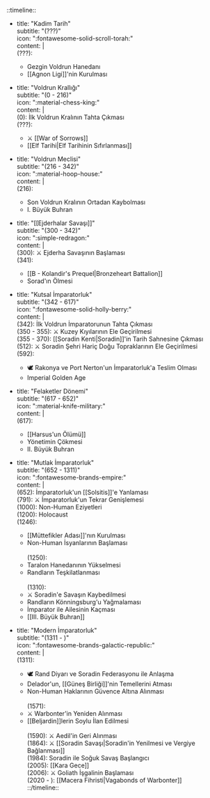 ::timeline::  

- title: "Kadim Tarih"  
  subtitle: "(???)"  
  icon: ":fontawesome-solid-scroll-torah:"  
  content: |  
    (???):  
    - Gezgin Voldrun Hanedanı  
    - [[Agnon Ligi]]'nin Kurulması  

- title: "Voldrun Krallığı"  
  subtitle: "(0 - 216)"  
  icon: ":material-chess-king:"  
  content: |  
    (0): İlk Voldrun Kralının Tahta Çıkması  
    (???):  
    - ⚔️ [[War of Sorrows]]  
    - [[Elf Tarihi|Elf Tarihinin Sıfırlanması]]  

- title: "Voldrun Meclisi"  
  subtitle: "(216 - 342)"  
  icon: ":material-hoop-house:"  
  content: |  
    (216):  
    - Son Voldrun Kralının Ortadan Kaybolması  
    - I. Büyük Buhran  

- title: "[[Ejderhalar Savaşı]]"  
  subtitle: "(300 - 342)"  
  icon: ":simple-redragon:"  
  content: |  
    (300): ⚔️ Ejderha Savaşının Başlaması  
    (341):  
    - [[B - Kolandir's Prequel|Bronzeheart Battalion]]  
    - Sorad'ın Ölmesi  

- title: "Kutsal İmparatorluk"  
  subtitle: "(342 - 617)"  
  icon: ":fontawesome-solid-holly-berry:"  
  content: |  
    (342): İlk Voldrun İmparatorunun Tahta Çıkması  
    (350 - 355): ⚔️ Kuzey Kıyılarının Ele Geçirilmesi  
    (355 - 370): [[Soradin Kenti|Soradin]]'in Tarih Sahnesine Çıkması  
    (512): ⚔️ Soradin Şehri Hariç Doğu Topraklarının Ele Geçirilmesi  
    (592):  
    - 🕊️ Rakonya ve Port Nerton'un İmparatorluk'a Teslim Olması  
    - Imperial Golden Age  

- title: "Felaketler Dönemi"  
  subtitle: "(617 - 652)"  
  icon: ":material-knife-military:"  
  content: |  
    (617):  
    - [[Harsus'un Ölümü]]  
    - Yönetimin Çökmesi  
    - II. Büyük Buhran  

- title: "Mutlak İmparatorluk"  
  subtitle: "(652 - 1311)"  
  icon: ":fontawesome-brands-empire:"  
  content: |  
    (652): İmparatorluk'un [[Solsitis]]'e Yanlaması  
    (791): ⚔️ İmparatorluk'un Tekrar Genişlemesi  
    (1000): Non-Human Eziyetleri  
    (1200): Holocaust  
    (1246):  
    - [[Müttefikler Adası]]'nın Kurulması  
    - Non-Human İsyanlarının Başlaması<br>  
    (1250):  
    - Taralon Hanedanının Yükselmesi  
    - Randların Teşkilatlanması<br>  
    (1310):  
    - ⚔️ Soradin'e Savaşın Kaybedilmesi  
    - Randların Könningsburg'u Yağmalaması  
    - İmparator ile Ailesinin Kaçması  
    - [[III. Büyük Buhran]]  

- title: "Modern İmparatorluk"  
  subtitle: "(1311 - )"  
  icon: ":fontawesome-brands-galactic-republic:"  
  content: |  
    (1311):  
    - 🕊️ Rand Diyarı ve Soradin Federasyonu ile Anlaşma  
    - Delador'un, [[Güneş Birliği]]'nin Temellerini Atması  
    - Non-Human Haklarının Güvence Altına Alınması<br>  
    (1571):  
    - ⚔️ Warbonter'in Yeniden Alınması  
    - [[Beljardin]]lerin Soylu İlan Edilmesi<br>  
    (1590): ⚔️ Aedil'in Geri Alınması  
    (1864): ⚔️ [[Soradin Savaşı|Soradin'in Yenilmesi ve Vergiye Bağlanması]]  
    (1984): Soradin ile Soğuk Savaş Başlangıcı  
    (2005): [[Kara Gece]]  
    (2006): ⚔️ Goliath İşgalinin Başlaması  
    (2020 - ): [[Macera Fihristi|Vagabonds of Warbonter]]  
::/timeline::
